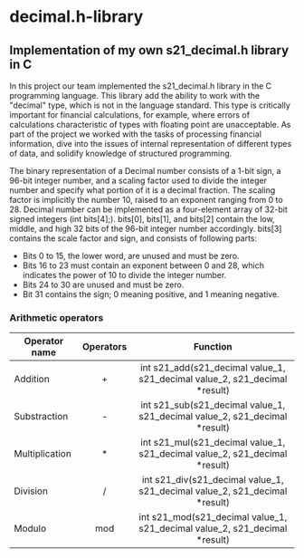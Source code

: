 # decimal.h-library

## Implementation of my own s21_decimal.h library in C

In this project our team implemented the s21_decimal.h library in the C programming language. This library add the ability to work with the "decimal" type, which is not in the language standard. This type is critically important for financial calculations, for example, where errors of calculations characteristic of types with floating point are unacceptable. As part of the project we worked with the tasks of processing financial information, dive into the issues of internal representation of different types of data, and solidify knowledge of structured programming.

The binary representation of a Decimal number consists of a 1-bit sign, a 96-bit integer number, and a scaling factor used to divide the integer number and specify what portion of it is a decimal fraction. The scaling factor is implicitly the number 10, raised to an exponent ranging from 0 to 28.
Decimal number can be implemented as a four-element array of 32-bit signed integers (int bits[4];).
bits[0], bits[1], and bits[2] contain the low, middle, and high 32 bits of the 96-bit integer number accordingly.
bits[3] contains the scale factor and sign, and consists of following parts:

- Bits 0 to 15, the lower word, are unused and must be zero.
- Bits 16 to 23 must contain an exponent between 0 and 28, which indicates the power of 10 to divide the integer number.
- Bits 24 to 30 are unused and must be zero.
- Bit 31 contains the sign; 0 meaning positive, and 1 meaning negative.

### Arithmetic operators

| Operator name       | Operators        | Function            |
| ------------- |:------------------:|:----------------------:|
| Addition    |  +   | int s21_add(s21_decimal value_1, s21_decimal value_2, s21_decimal *result) |
| Substraction   | - | int s21_sub(s21_decimal value_1, s21_decimal value_2, s21_decimal *result) |
| Multiplication | * | int s21_mul(s21_decimal value_1, s21_decimal value_2, s21_decimal *result) |
| Division  | /  | int s21_div(s21_decimal value_1, s21_decimal value_2, s21_decimal *result) |
| Modulo  | mod | int s21_mod(s21_decimal value_1, s21_decimal value_2, s21_decimal *result) |
